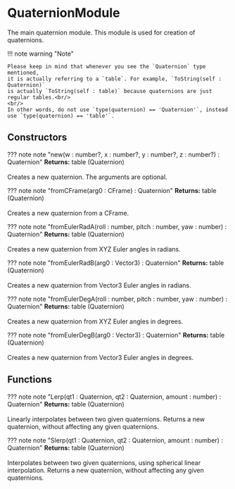 # QuaternionModule

The main quaternion module. This module is used for creation of quaternions.

!!! note warning "Note"

	Please keep in mind that whenever you see the `Quaternion` type mentioned,
	it is actually referring to a `table`. For example, `ToString(self : Quaternion)`
	is actually `ToString(self : table)` because quaternions are just regular tables.<br/>
	<br/>
	In other words, do not use `type(quaternion) == 'Quaternion'`, instead use `type(quaternion) == 'table'`.

## Constructors

??? note note "new(w : number?, x : number?, y : number?, z : number?) : Quaternion"
	**Returns:** table (Quaternion)<br/>
	<br/>
	Creates a new quaternion. The arguments are optional.

??? note note "fromCFrame(arg0 : CFrame) : Quaternion"
	**Returns:** table (Quaternion)<br/>
	<br/>
	Creates a new quaternion from a CFrame.

??? note note "fromEulerRadA(roll : number, pitch : number, yaw : number) : Quaternion"
	**Returns:** table (Quaternion)<br/>
	<br/>
	Creates a new quaternion from XYZ Euler angles in radians.

??? note note "fromEulerRadB(arg0 : Vector3) : Quaternion"
	**Returns:** table (Quaternion)<br/>
	<br/>
	Creates a new quaternion from Vector3 Euler angles in radians.

??? note note "fromEulerDegA(roll : number, pitch : number, yaw : number) : Quaternion"
	**Returns:** table (Quaternion)<br/>
	<br/>
	Creates a new quaternion from XYZ Euler angles in degrees.

??? note note "fromEulerDegB(arg0 : Vector3) : Quaternion"
	**Returns:** table (Quaternion)<br/>
	<br/>
	Creates a new quaternion from Vector3 Euler angles in degrees.

## Functions

??? note note "Lerp(qt1 : Quaternion, qt2 : Quaternion, amount : number) : Quaternion"
	**Returns:** table (Quaternion)<br/>
	<br/>
	Linearly interpolates between two given quaternions.
	Returns a new quaternion, without affecting any given quaternions.

??? note note "Slerp(qt1 : Quaternion, qt2 : Quaternion, amount : number) : Quaternion"
	**Returns:** table (Quaternion)<br/>
	<br/>
	Interpolates between two given quaternions, using spherical linear interpolation.
	Returns a new quaternion, without affecting any given quaternions.